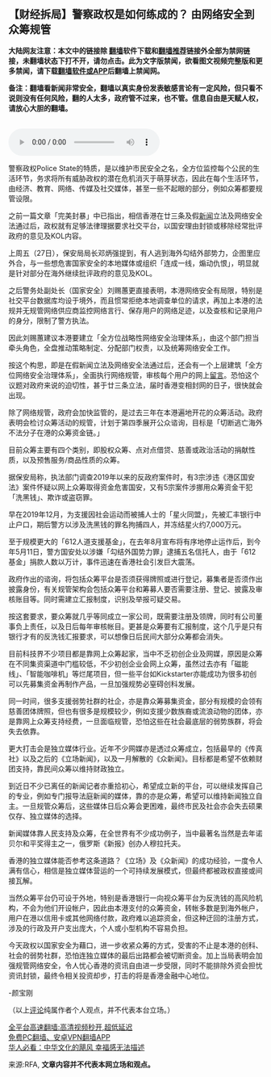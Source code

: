  <!-- 面包屑导航 --> <h2>【财经拆局】警察政权是如何练成的？ 由网络安全到众筹规管</h2> <p class="notice"><b>大陆网友注意：本文中的链接除 <a href="https://github.com/bannedbook/fanqiang" >翻墙</a>软件下载和<a href="https://github.com/killgcd/justmysocks/blob/master/README.md">翻墙推荐</a>链接外全部为禁网链接，未翻墙状态下打不开，请勿点击。此为文字版禁闻，欲看图文视频完整版和更多禁闻，请下载<a href="https://github.com/bannedbook/fanqiang">翻墙软件或APP</a>后翻墙上禁闻网。</p><p>备注：翻墙看新闻非常安全，翻墙以真实身份发表敏感言论有一定风险，但只看不说则没有任何风险，翻的人太多，政府管不过来，也不管。信息自由是天赋人权，请放心大胆的翻墙。</b></p>  <div class="entry"> <p><br /> <audio controls="controls" preload="metadata" src="https://www.rfa.org/cantonese/commentaries/po/com-05302022081410.html/@@stream" type="audio/mpeg"><br /> </audio></p> <p>警察政权Police State的特质，是以维护市民安全之名，全方位监控每个公民的生活环节，务求将所有威胁政权的潜在危机消灭于萌芽状态，因此在每个生活环节，由经济、教育、网络、传媒及社交媒体，甚至一些不起眼的部分，例如众筹都要规管设限。</p> <p>之前一篇文章「完美封暴」中已指出，相信香港在廿三条及假<span class='wp_keywordlink_affiliate'><a href="https://www.bannedbook.org/" title="新闻">新闻</a></span>立法及网络安全法通过后，政权就有足够法律理据要求社交平台，以国安理由封锁或移除经常批评政府的意见及KOL内容。</p> <p>上周五（27日），保安局局长邓炳强提到，有人逃到海外勾结外部势力，企图里应外合，与一些想危害国家安全的本地媒体或组织「连成一线，煽动仇恨」，明显就是针对部分在海外继续批评政府的意见及KOL。</p> <p>之后警务处副处长（国家安全）刘赐蕙更直接表明，本港网络安全有局限，特别是社交平台数据库均设于境外，而且惯常拒绝本地调查单位的请求，再加上本港的法规并无规管网络供应商监控网络言行、保存用户的网络足迹，以及查核和记录用户的身分，限制了警方执法。</p> <p>因此刘赐蕙建议本港要建立「全方位战略性网络安全治理体系」，由这个部门担当牵头角色，全盘推动策略制定、分配部门权责，以及统筹网络安全工作。</p>  <p>按这个构思，即是在假新闻立法及网络安全法通过后，还会有一个上层建筑「全方位网络安全治理体系」，全面执行网络规管，审核每个用户的网上<span class='wp_keywordlink'><a href="https://www.bannedbook.org/bnews/tougao/" title="留言" target="_blank">留言</a></span>。恐怕这个议题对政府来说的迫切性，甚于廿三条立法，届时香港变相封网的日子，很快就会出现。</p> <p>除了网络规管，政府会加快监管的，是过去三年在本港遍地开花的众筹活动。政府表明会检讨众筹活动的规管，计划于第四季展开公众谘询，目标是「切断逃亡海外不法分子在港的众筹资金链。」</p> <p>目前众筹主要有四个类别，即股权众筹、点对点借贷、慈善或政治活动的捐献性质，以及预售服务/商品性质的众筹。</p> <p>据保安局称，执法部门调查2019年以来的反政府案件时，有3宗涉违《港区国安法》案件怀疑以网上众筹取得资金危害国安，又有5宗案件涉挪用众筹资金干犯「洗黑钱」、欺诈或盗窃罪。</p> <p>早在2019年12月，为支援因社会运动而被捕人士的「星火同盟」，先被汇丰银行中止户口，期后警方以涉及洗黑钱的罪名拘捕四人，并冻结星火约7,000万元。</p> <p>至于规模更大的「612人道支援基金」，在去年8月宣布将有序地停止运作后，到今年5月11日，警方国安处以涉嫌「勾结外国势力罪」逮捕五名信托人，由于「612基金」捐款人数以万计，事件迅速在香港社会引发巨大震荡。</p>  <p>政府作出的谘询，将包括众筹平台是否须获得牌照或进行登记，募集者是否须作出披露身份，有关规管架构会包括众筹平台和筹募人要否需要注册、登记、披露及审核账目等。同时需建立汇报制度，识别及举报可疑交易。</p> <p>按这套要求，要众筹就几乎等同成立一家公司，既需要注册及领牌，同时有公司董事负上责任，以及日后每年审核帐目。更甚是众筹要有汇报制度，这个几乎是只有银行才有的反洗钱汇报要求，可以想像日后民间大部分众筹都会消失。</p> <p>目前科技界不少项目都是靠网上众筹起家，当中不乏初创企业及网媒，原因是众筹在不同集资渠道中门槛较低，不少初创企业会网上众筹，虽然过去亦有「磁能线」、「智能咖啡机」等烂尾项目，但一些平台如Kickstarter亦能成功为很多初创可以先募集资金再制作产品，一旦加强规势必窒碍创科发展。</p> <p>同一时间，很多支援弱势社群的社企，亦是靠众筹募集资金，部分有规模的会领有慈善团体牌照，但也有很多是规模较少，例如支援少数族裔或流浪动物的团体，亦是靠网上众筹支持经费，一旦面临规管，恐怕这些在社会最底层的弱势族群，将会失去依靠。</p> <p>更大打击会是独立媒体行业。近年不少网媒亦是透过众筹成立，包括最早的《传真社》以及之后的《立场新闻》，以及一月解散的《众新闻》。目标都是希望不依赖财团支持，靠民间众筹以维持财政独立。</p> <p>到近日不少已离任的新闻记者亦重拾初心，希望成立新的平台，可以继续发挥自己的专业，例如专门报导法庭新闻的媒体，靠的亦是众筹，希望可以维持新闻独立自主。一旦规管众筹后，这些媒体日后众筹会更困难，最终市民及社会亦会失去硕果仅存、独立媒体的选择。</p>  <p>新闻媒体靠人民支持及众筹，在全世界有不少成功例子，当中最著名当然是去年诺贝尔和平奖得主之一，俄罗斯《新报》创办人穆拉托夫。</p> <p>香港的独立媒体能否参考这条道路？《立场》及《众新闻》的成功经验，一度令人满有信心，相信是独立媒体营运的一个可持续发展模式，但最终都被政权直接或间接瓦解。</p> <p>当然众筹平台仍可设于外地，特别是香港银行一向视众筹平台为反洗钱的高风险机构，不会为他们开设帐户，因此由本港支付的众筹资金，转帐多数是到海外帐户，用户在港以信用卡或其他网络付款，政府难以追踪资金，但这种迂回的注册方式，涉及的行政及开户支出庞大，个人或小型机构不容易负担。</p> <p>今天政权以国家安全为藉口，进一步收紧众筹的方式，受害的不止是本港的创科、社会的弱势社群，恐怕连独立媒体的最后出路都会被切断资金。加上当局表明会加强规管网络安全，令人忧心香港的资讯自由进一步受限，同时不能排除外资会担忧资讯封锁，最终令相关投资却步，打击的将是香港金融中心地位。</p> <p>-颜宝刚</p> <p>（以上<span class='wp_keywordlink_affiliate'><a href="https://www.bannedbook.org/bnews/comments/" title="新闻评论" target="_blank">评论</a></span>纯属作者个人观点，并不代表本台立场。）</p>  <div id="taboola-mid-1"></div>  <p class="texttj"> <a href="https://github.com/bannedbook/fanqiang/wiki/V2ray%E6%9C%BA%E5%9C%BA" target="_blank">全平台高速翻墙:高清视频秒开,超低延迟</a><br/> <a href="https://github.com/bannedbook/fanqiang/wiki/%E7%A6%81%E9%97%BB%E7%BD%91%E5%AE%89%E5%8D%93%E7%BF%BB%E5%A2%99%E6%96%B0%E9%97%BBAPP" target="_blank">免费PC翻墙、安卓VPN翻墙APP</a><br/> <a href="https://www.bannedbook.org/bnews/comments/20220220/1694796.html" target="_blank">华人必看：中华文化的飓风 幸福感无法描述</a> </p><p>来源:RFA, <strong>文章内容并不代表本网立场和观点。</strong></p><a name='sharetosocial'></a>  <div style="margin-bottom:5px;padding-bottom:5px;clear:both"> <div id="archive-pix-1" class="banner-ads"> <!-- AuctionX Display platform tag START --> <div id="27602x728x90x621x_ADSLOT1" clicktrack="%%CLICK_URL_ESC%%"></div>  <!-- AuctionX Display platform tag END --> </div> <div id="archive-pix-2" class="banner-ads"> <!-- AuctionX Display platform tag START --> <div id="27556x300x250x621x_ADSLOT1" clicktrack="%%CLICK_URL_ESC%%" style="margin:0 auto;text-align:center"></div>  <!-- AuctionX Display platform tag END --> </div> </div>  <div id="archive-pix-1" class="banner-ads"> <!-- AuctionX Display platform tag START --> <div id="27603x728x90x621x_ADSLOT1" clicktrack="%%CLICK_URL_ESC%%"></div>  <!-- AuctionX Display platform tag END --> </div> </div><!--END ENTRY--> 